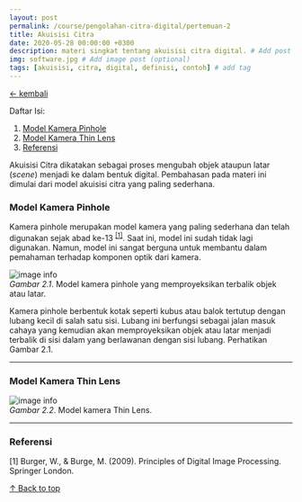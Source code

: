 ```yaml
---
layout: post
permalink: /course/pengolahan-citra-digital/pertemuan-2
title: Akuisisi Citra
date: 2020-05-28 00:00:00 +0300
description: materi singkat tentang akuisisi citra digital. # Add post description (optional)
img: software.jpg # Add image post (optional)
tags: [akuisisi, citra, digital, definisi, contoh] # add tag
---
```


<a href="{{ site.baseurl }}/course/pengolahan-citra-digital">&#8592; kembali</a>

Daftar Isi:
1. [Model Kamera Pinhole](#model-kamera-pinhole)
1. [Model Kamera Thin Lens](#model-kamera-thin-lens)
1. [Referensi](#referensi)

Akuisisi Citra dikatakan sebagai proses mengubah objek ataupun latar (*scene*) menjadi ke dalam bentuk digital. Pembahasan pada materi ini dimulai dari model akuisisi citra yang paling sederhana.  

### Model Kamera Pinhole ###
Kamera pinhole merupakan model kamera yang paling sederhana dan telah digunakan sejak abad ke-13 <sup>[[1]](#ref1)</sup>. Saat ini, model ini sudah tidak lagi digunakan. Namun, model ini sangat berguna untuk membantu dalam pemahaman terhadap komponen optik dari kamera. 

![image info]({{site_url}}/images/pinhole_camera.png)   
*Gambar 2.1*. Model kamera pinhole yang memproyeksikan terbalik objek atau latar.

Kamera pinhole berbentuk kotak seperti kubus atau balok tertutup dengan lubang kecil di salah satu sisi. Lubang ini berfungsi sebagai jalan masuk cahaya yang kemudian akan memproyeksikan objek atau latar menjadi terbalik di sisi dalam yang berlawanan dengan sisi lubang. Perhatikan Gambar 2.1.



---

### Model Kamera Thin Lens ###


![image info]({{site_url}}/images/thin_lens.jpg)   
*Gambar 2.2*. Model kamera Thin Lens.



---

### Referensi ###


   <a id="ref1">[1]</a> Burger, W., & Burge, M. (2009). Principles of Digital Image Processing. Springer London.



<a href="#top">&#8593; Back to top</a>

